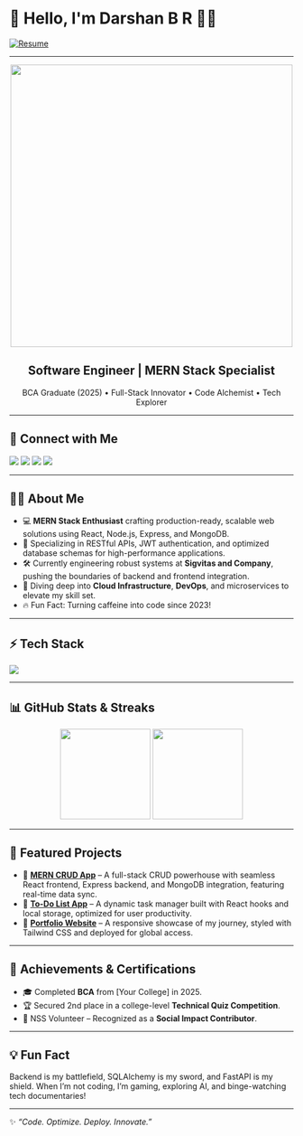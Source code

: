 # 🚀 Hello, I'm Darshan B R 👨‍💻  

[![Resume](https://img.shields.io/badge/📄_Download_Resume-brightgreen?style=for-the-badge)](#)

---

<p align="center">
  <img src="https://media.giphy.com/media/qgQUggAC3Pfv687qPC/giphy.gif" width="500" />
</p>

<h2 align="center">Software Engineer | MERN Stack Specialist</h2>  
<p align="center">BCA Graduate (2025) • Full-Stack Innovator • Code Alchemist • Tech Explorer</p>

---

## 🔗 Connect with Me  
<p align="left">
  <a href="mailto:mitdverma@gmail.com"><img src="https://img.shields.io/badge/Email-D14836?style=for-the-badge&logo=gmail&logoColor=white"/></a>
  <a href="https://www.linkedin.com/in/your-linkedin"><img src="https://img.shields.io/badge/LinkedIn-0077B5?style=for-the-badge&logo=linkedin&logoColor=white"/></a>
  <a href="https://github.com/darshanbr66"><img src="https://img.shields.io/badge/GitHub-000?style=for-the-badge&logo=github&logoColor=white"/></a>
  <a href="http://roster1.sigvitas.com"><img src="https://img.shields.io/badge/Portfolio-FF5722?style=for-the-badge&logo=firefox&logoColor=white"/></a>
</p>

---

## 👨‍💻 About Me  
- 💻 **MERN Stack Enthusiast** crafting production-ready, scalable web solutions using React, Node.js, Express, and MongoDB.  
- 🎯 Specializing in RESTful APIs, JWT authentication, and optimized database schemas for high-performance applications.  
- 🛠️ Currently engineering robust systems at **Sigvitas and Company**, pushing the boundaries of backend and frontend integration.  
- 🌱 Diving deep into **Cloud Infrastructure**, **DevOps**, and microservices to elevate my skill set.  
- 🔥 Fun Fact: Turning caffeine into code since 2023!  

---

## ⚡ Tech Stack  
<p align="left">
  <img src="https://skillicons.dev/icons?i=html,css,js,react,nodejs,express,mongodb,tailwind,bootstrap,git,github,vscode,postman" />
</p>

---

## 📊 GitHub Stats & Streaks  
<p align="center">
  <img src="https://github-readme-stats.vercel.app/api?username=darshanbr66&show_icons=true&theme=radical" height="160"/>
  <img src="https://github-readme-streak-stats.herokuapp.com/?user=darshanbr66&theme=radical" height="160"/>
</p>

---

## 🌟 Featured Projects  
- 📌 **[MERN CRUD App](https://github.com/darshanbr66/mern-crud)** – A full-stack CRUD powerhouse with seamless React frontend, Express backend, and MongoDB integration, featuring real-time data sync.  
- 📌 **[To-Do List App](https://github.com/darshanbr66/To-Do-List-App)** – A dynamic task manager built with React hooks and local storage, optimized for user productivity.  
- 📌 **[Portfolio Website](https://github.com/darshanbr66/Portfolio)** – A responsive showcase of my journey, styled with Tailwind CSS and deployed for global access.  

---

## 🎯 Achievements & Certifications  
- 🎓 Completed **BCA** from [Your College] in 2025.  
- 🏆 Secured 2nd place in a college-level **Technical Quiz Competition**.  
- 🌟 NSS Volunteer – Recognized as a **Social Impact Contributor**.  

---

## 💡 Fun Fact  
Backend is my battlefield, SQLAlchemy is my sword, and FastAPI is my shield. When I’m not coding, I’m gaming, exploring AI, and binge-watching tech documentaries!  

---

✨ *“Code. Optimize. Deploy. Innovate.”*
